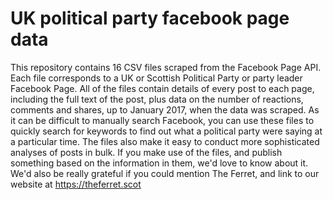 # UK political party facebook page data
This repository contains 16 CSV files scraped from the Facebook Page API. Each file corresponds to a UK or Scottish Political Party or party leader Facebook Page. 
All of the files contain details of every post to each page, including the full text of the post, plus data on the number of reactions, comments and shares, up to January 2017, when the data was scraped.
As it can be difficult to manually search Facebook, you can use these files to quickly search for keywords to find out what a political party were saying at a particular time.
The files also make it easy to conduct more sophisticated analyses of posts in bulk. 
If you make use of the files, and publish something based on the information in them, we'd love to know about it. We'd also be really grateful if you could mention The Ferret, and link to our website at https://theferret.scot

